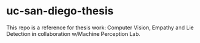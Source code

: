 # uc-san-diego-thesis
This repo is a reference for thesis work: Computer Vision, Empathy and Lie Detection in collaboration w/Machine Perception Lab.
